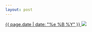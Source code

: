 ```yaml
---
layout: post
---
```


<p>
  <a href="/13">
    <time>{{ page.date | date: "%e %B %Y" }}</time>
    <img src="https://s3.amazonaws.com/life.aaronjgreenberg.com/13.jpg">
  </a>
  
</p>
